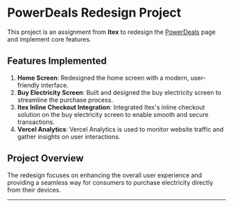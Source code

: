 # PowerDeals Redesign Project

This project is an assignment from **Itex** to redesign the [PowerDeals](https://powerdeals.ng) page and implement core features.

## Features Implemented

1. **Home Screen**: Redesigned the home screen with a modern, user-friendly interface.
2. **Buy Electricity Screen**: Built and designed the buy electricity screen to streamline the purchase process.
3. **Itex Inline Checkout Integration**: Integrated Itex's inline checkout solution on the buy electricity screen to enable smooth and secure transactions.
4. **Vercel Analytics**: Vercel Analytics is used to monitor website traffic and gather insights on user interactions.

## Project Overview

The redesign focuses on enhancing the overall user experience and providing a seamless way for consumers to purchase electricity directly from their devices.

---
